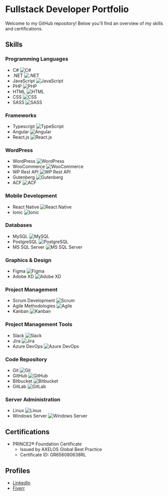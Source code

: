 # Fullstack Developer Portfolio

Welcome to my GitHub repository! Below you'll find an overview of my skills and certifications.

## Skills

### Programming Languages

- C# ![C#](https://img.shields.io/badge/C%23-239120?style=for-the-badge&logo=csharp&logoColor=white)
- .NET ![.NET](https://img.shields.io/badge/.NET-512BD4?style=for-the-badge&logo=.net&logoColor=white)
- JavaScript ![JavaScript](https://img.shields.io/badge/JavaScript-F7DF1E?style=for-the-badge&logo=javascript&logoColor=black)
- PHP ![PHP](https://img.shields.io/badge/PHP-777BB4?style=for-the-badge&logo=php&logoColor=white)
- HTML ![HTML](https://img.shields.io/badge/HTML5-E34F26?style=for-the-badge&logo=html5&logoColor=white)
- CSS ![CSS](https://img.shields.io/badge/CSS3-1572B6?style=for-the-badge&logo=css3&logoColor=white)
- SASS ![SASS](https://img.shields.io/badge/SASS-CC6699?style=for-the-badge&logo=sass&logoColor=white)

### Frameworks

- Typescript ![TypeScript](https://img.shields.io/badge/TypeScript-3178C6?style=for-the-badge&logo=typescript&logoColor=white)
- Angular ![Angular](https://img.shields.io/badge/Angular-DD0031?style=for-the-badge&logo=angular&logoColor=white)
- React.js ![React.js](https://img.shields.io/badge/React-61DAFB?style=for-the-badge&logo=react&logoColor=white)

### WordPress

- WordPress ![WordPress](https://img.shields.io/badge/WordPress-21759B?style=for-the-badge&logo=wordpress&logoColor=white)
- WooCommerce ![WooCommerce](https://img.shields.io/badge/WooCommerce-96588A?style=for-the-badge&logo=woocommerce&logoColor=white)
- WP Rest API ![WP Rest API](https://img.shields.io/badge/WP_Rest_API-0073AA?style=for-the-badge&logo=wordpress&logoColor=white)
- Gutenberg ![Gutenberg](https://img.shields.io/badge/Gutenberg-000000?style=for-the-badge&logo=wordpress&logoColor=white)
- ACF ![ACF](https://img.shields.io/badge/ACF-005082?style=for-the-badge&logo=acf&logoColor=white)

### Mobile Development

- React Native ![React Native](https://img.shields.io/badge/React_Native-61DAFB?style=for-the-badge&logo=react&logoColor=white)
- Ionic ![Ionic](https://img.shields.io/badge/Ionic-3880FF?style=for-the-badge&logo=ionic&logoColor=white)

### Databases

- MySQL ![MySQL](https://img.shields.io/badge/MySQL-4479A1?style=for-the-badge&logo=mysql&logoColor=white)
- PostgreSQL ![PostgreSQL](https://img.shields.io/badge/PostgreSQL-336791?style=for-the-badge&logo=postgresql&logoColor=white)
- MS SQL Server ![MS SQL Server](https://img.shields.io/badge/MS_SQL_Server-CC2927?style=for-the-badge&logo=microsoftsqlserver&logoColor=white)

### Graphics & Design

- Figma ![Figma](https://img.shields.io/badge/Figma-F24E1E?style=for-the-badge&logo=figma&logoColor=white)
- Adobe XD ![Adobe XD](https://img.shields.io/badge/Adobe_XD-FF61F6?style=for-the-badge&logo=adobexd&logoColor=white)

### Project Management

- Scrum Development ![Scrum](https://img.shields.io/badge/Scrum-6DB33F?style=for-the-badge&logo=scrum&logoColor=white)
- Agile Methodologies ![Agile](https://img.shields.io/badge/Agile-009FDA?style=for-the-badge&logo=agile&logoColor=white)
- Kanban ![Kanban](https://img.shields.io/badge/Kanban-009FDA?style=for-the-badge&logo=kanban&logoColor=white)

### Project Management Tools

- Slack ![Slack](https://img.shields.io/badge/Slack-4A154B?style=for-the-badge&logo=slack&logoColor=white)
- Jira ![Jira](https://img.shields.io/badge/Jira-0052CC?style=for-the-badge&logo=jira&logoColor=white)
- Azure DevOps ![Azure DevOps](https://img.shields.io/badge/Azure_DevOps-0078D7?style=for-the-badge&logo=azuredevops&logoColor=white)

### Code Repository

- Git ![Git](https://img.shields.io/badge/Git-F05032?style=for-the-badge&logo=git&logoColor=white)
- GitHub ![GitHub](https://img.shields.io/badge/GitHub-181717?style=for-the-badge&logo=github&logoColor=white)
- Bitbucket ![Bitbucket](https://img.shields.io/badge/Bitbucket-0052CC?style=for-the-badge&logo=bitbucket&logoColor=white)
- GitLab ![GitLab](https://img.shields.io/badge/GitLab-FCA121?style=for-the-badge&logo=gitlab&logoColor=white)

### Server Administration

- Linux ![Linux](https://img.shields.io/badge/Linux-FCC624?style=for-the-badge&logo=linux&logoColor=black)
- Windows Server ![Windows Server](https://img.shields.io/badge/Windows_Server-0078D6?style=for-the-badge&logo=windows&logoColor=white)

## Certifications

- PRINCE2® Foundation Certificate
  - Issued by AXELOS Global Best Practice
  - Certificate ID: GR656080638RL

## Profiles

- [LinkedIn](https://www.linkedin.com/in/robertluczynski)
- [Fiverr](https://www.fiverr.com/robertluczynski)

